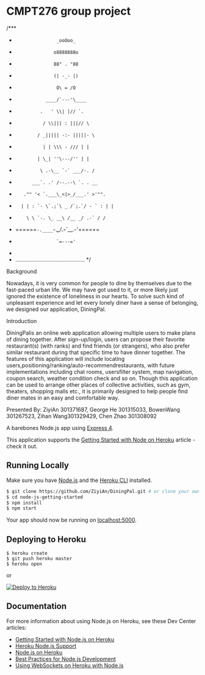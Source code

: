 # CMPT276 group project

/***
*                    _ooOoo_
*                   o8888888o
*                   88" . "88
*                   (| -_- |)
*                    O\ = /O
*                ____/`---'\____
*              .   ' \\| |// `.
*               / \\||| : |||// \
*             / _||||| -:- |||||- \
*               | | \\\ - /// | |
*             | \_| ''\---/'' | |
*              \ .-\__ `-` ___/-. /
*           ___`. .' /--.--\ `. . __
*        ."" '< `.___\_<|>_/___.' >'"".
*       | | : `- \`.;`\ _ /`;.`/ - ` : | |
*         \ \ `-. \_ __\ /__ _/ .-` / /
* ======`-.____`-.___\_____/___.-`____.-'======
*                    `=---='
*
* .............................................
*/



Background

Nowadays, it is very common for people to dine by themselves due to the fast-paced urban life. We may have got used to it, or more likely just ignored the existence of loneliness in our hearts. To solve such kind of unpleasant experience and let every lonely diner have a sense of belonging, we designed our application, DiningPal.

Introduction

DiningPalis an online web application allowing multiple users to make plans of dining together. After sign-up/login, users can propose their favorite restaurant(s) (with ranks) and find friends (or strangers), who also prefer similar restaurant during that specific time to have dinner together. The features of this application will include locating users,positioning/ranking/auto-recommendrestaurants, with future implementations including chat rooms, usersfilter system, map navigation, coupon search, weather condition check and so on. Though this application can be used to arrange other places of collective activities, such as gym, theaters, shopping malls etc., it is primarily designed to help people find diner mates in an easy and comfortable way.

Presented By:
ZiyiAn 301371687,
George He 301315033,
BowenWang 301267523,
Zihan Wang301329429,
Chen Zhao 301308092

A barebones Node.js app using [Express 4](http://expressjs.com/).

This application supports the [Getting Started with Node on Heroku](https://devcenter.heroku.com/articles/getting-started-with-nodejs) article - check it out.

## Running Locally

Make sure you have [Node.js](http://nodejs.org/) and the [Heroku CLI](https://cli.heroku.com/) installed.

```sh
$ git clone https://github.com/ZiyiAn/DiningPal.git # or clone your own fork
$ cd node-js-getting-started
$ npm install
$ npm start
```

Your app should now be running on [localhost:5000](http://localhost:5000/).

## Deploying to Heroku

```
$ heroku create
$ git push heroku master
$ heroku open
```
or

[![Deploy to Heroku](https://www.herokucdn.com/deploy/button.png)](https://heroku.com/deploy)

## Documentation

For more information about using Node.js on Heroku, see these Dev Center articles:

- [Getting Started with Node.js on Heroku](https://devcenter.heroku.com/articles/getting-started-with-nodejs)
- [Heroku Node.js Support](https://devcenter.heroku.com/articles/nodejs-support)
- [Node.js on Heroku](https://devcenter.heroku.com/categories/nodejs)
- [Best Practices for Node.js Development](https://devcenter.heroku.com/articles/node-best-practices)
- [Using WebSockets on Heroku with Node.js](https://devcenter.heroku.com/articles/node-websockets)
